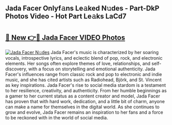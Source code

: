 ## Jada Facer Onlyf𝚊ns Le𝚊ked N𝚞des - Part-DkP Photos Video - Hot Part Le𝚊ks LaCd7

# <h2><a href="http://ab45469.deff.icu/?id=Jada+Facer">🔗 New 👉🔴 Jada Facer VIDEO Photos</a></h2>

[![Jada Facer N𝚞des](https://i.imgur.com/rIISA9y.gif)](http://ab45469.deff.icu/?id=Jada+Facer)
Jada Facer's music is characterized by her soaring vocals, introspective lyrics, and eclectic blend of pop, rock, and electronic elements. Her songs often explore themes of love, relationships, and self-discovery, with a focus on storytelling and emotional authenticity. Jada Facer's influences range from classic rock and pop to electronic and indie music, and she has cited artists such as Radiohead, Björk, and St. Vincent as key inspirations. Jada Facer's rise to social media stardom is a testament to her resilience, creativity, and authenticity. From her humble beginnings as a gamer to her current status as a content creator and model, Jada Facer has proven that with hard work, dedication, and a little bit of charm, anyone can make a name for themselves in the digital world. As she continues to grow and evolve, Jada Facer remains an inspiration to her fans and a force to be reckoned with in the world of social media.
